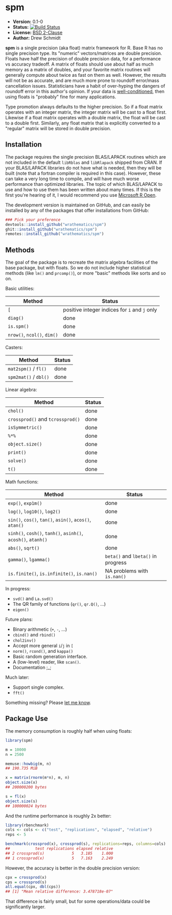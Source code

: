 # spm

* **Version:** 0.1-0
* **Status:** [![Build Status](https://travis-ci.org/wrathematics/spm.png)](https://travis-ci.org/wrathematics/spm)
* **License:** [BSD 2-Clause](http://opensource.org/licenses/BSD-2-Clause)
* **Author:** Drew Schmidt


**spm** is a single precision (aka float) matrix framework for R.  Base R has no single precision type.  Its "numeric" vectors/matrices are double precision.  Floats have half the precision of double precision data, for a performance vs accuracy tradeoff.  A matrix of floats should use about half as much memory as a matrix of doubles, and your favorite matrix routines will generally compute about twice as fast on them as well.  However, the results will not be as accurate, and are much more prone to roundoff error/mass cancellation issues.  Statisticians have a habit of over-hyping the dangers of roundoff error in this author's opinion.  If your data is [well-conditioned](https://en.wikipedia.org/wiki/Condition_number), then using floats is "probably" fine for many applications.  

Type promotion always defaults to the higher precision.  So if a float matrix operates with an integer matrix, the integer matrix will be cast to a float first. Likewise if a float matrix operates with a double matrix, the float will be cast to a double first.  Similarly, any float matrix that is explicitly converted to a "regular" matrix will be stored in double precision.



## Installation

The package requires the single precision BLAS/LAPACK routines which are not included in the default `libRblas` and `libRlapack` shipped from CRAN.  If your BLAS/LAPACK libraries do not have what is needed, then they will be built (note that a fortran compiler is required in this case).  However, these can take a very long time to compile, and will have much worse performance than optimized libraries.  The topic of which BLAS/LAPACK to use and how to use them has been written about many times.  If this is the first you're hearing of it, I would recommend you use [Microsoft R Open](https://mran.microsoft.com/open/).

<!-- To install the R package, run:

```r
install.package("spm")
``` -->

The development version is maintained on GitHub, and can easily be installed by any of the packages that offer installations from GitHub:

```r
### Pick your preference
devtools::install_github("wrathematics/spm")
ghit::install_github("wrathematics/spm")
remotes::install_github("wrathematics/spm")
```



## Methods

The goal of the package is to recreate the matrix algebra facilities of the base package, but with floats.  So we do not include higher statistical methods (like `lm()` and `prcomp()`), or more "basic" methods like sorts and so on.

Basic utilities:

| Method | Status |
|---|---|
| `[` | positive integer indices for `i` and `j` only |
| `diag()` | done |
| `is.spm()` | done |
| `nrow()`, `ncol()`, `dim()` | done |

Casters:

| Method | Status |
|---|---|
| `mat2spm()` / `fl()` | done |
| `spm2mat()` / `dbl()` | done |


Linear algebra:

| Method | Status |
|---|---|
| `chol()` | done |
| `crossprod()` and `tcrossprod()` | done | 
| `isSymmetric()` | done |
| `%*%` | done |
| `object.size()` | done |
| `print()` | done |
| `solve()` | done | 
| `t()` | done |

Math functions:

| Method | Status |
|---|---|
| `exp()`, `exp1m()` | done |
| `log()`, `log10()`, `log2()` | done |
| `sin()`, `cos()`, `tan()`, `asin()`, `acos()`, `atan()` | done |
| `sinh()`, `cosh()`, `tanh()`, `asinh()`, `acosh()`, `atanh()` | done |
| `abs()`, `sqrt()` | done |
| `gamma()`, `lgamma()` | `beta()` and `lbeta()` in progress |
| `is.finite()`, `is.infinite()`, `is.nan()` | NA problems with `is.nan()` |



In progress:

* `svd()` and `La.svd()`
* The QR family of functions (`qr()`, `qr.Q()`, ...)
* `eigen()`

Future plans:

* Binary arithmetic (`+`, `-`, ...)
* `cbind()` and `rbind()`
* `chol2inv()`
* Accept more general `i`/`j` in `[`
* `norm()`, `rcond()`, and `kappa()`
* Basic random generation interface.
* A (low-level) reader, like `scan()`.
* Documentation ;_;

Much later:

* Support single complex.
* `fft()`

Something missing?  Please [let me know](https://github.com/wrathematics/spm/issues).



## Package Use

The memory consumption is roughly half when using floats:

```r
library(spm)

m = 10000
n = 2500

memuse::howbig(m, n)
## 190.735 MiB

x = matrix(rnorm(m*n), m, n)
object.size(x)
## 200000200 bytes

s = fl(x)
object.size(s)
## 100000024 bytes
```

And the runtime performance is roughly 2x better:

```r
library(rbenchmark)
cols <- cols <- c("test", "replications", "elapsed", "relative")
reps <- 5

benchmark(crossprod(x), crossprod(s), replications=reps, columns=cols)
##           test replications elapsed relative
## 2 crossprod(s)            5   3.185    1.000
## 1 crossprod(x)            5   7.163    2.249
```

However, the accuracy is better in the double precision version:

```r
cpx = crossprod(x)
cps = crossprod(s)
all.equal(cpx, dbl(cps))
## [1] "Mean relative difference: 3.478718e-07"
```

That difference is fairly small, but for some operations/data could be significantly larger.  
